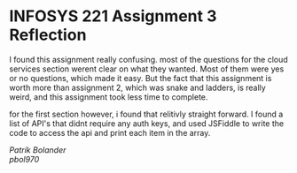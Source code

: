 # INFOSYS 221 Assignment 3 Reflection
<p>
I found this assignment really confusing. most of the questions for the cloud services section werent clear on what they wanted.
Most of them were yes or no questions, which made it easy.
But the fact that this assignment is worth more than assignment 2, which was snake and ladders, is really weird, and this assignment took less time to complete.
  
for the first section however, i found that relitivly straight forward. I found a list of API's that didnt require any auth keys, and used JSFiddle to write the code to access the api and print each item in the array. 
</p>

_Patrik Bolander_ <br>
_pbol970_





